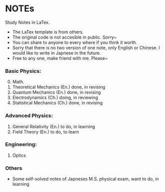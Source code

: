 # NOTEs
Study Notes in LaTex. 

- The LaTex template is from others. 
- The original code is not accesible in public. Sorry~
- You can share to anyone to every where if you think it worth. 
- Sorry that there is no two version of one note, only English or Chinese. I would like to write in Japnese in the future. 
- Free to any one, make friend with me. Please~

### Basic Physics:
0.  Math.
1.  Theoretical Mechanics (En.) done, in revising 
2.  Quantum Mechanics (En.) done, in revising 
3.  Electrodynamics (Ch.) doing, in reviewing
4.  Statistical Mechanics (Ch.) done, in revising 

### Advanced Physics:
1. General Relativity (En.) to do, in learning
2. Field Theory (En.) to do, to learn

### Engineering:
1. Optics 

### Others
- Some self-solved notes of Japneses M.S. physical exam, want to do, in learning
